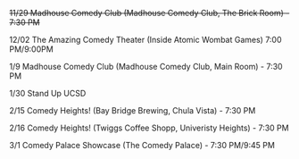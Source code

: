 ~~11/29 Madhouse Comedy Club (Madhouse Comedy Club, The Brick Room) - 7:30 PM~~

12/02 The Amazing Comedy Theater (Inside Atomic Wombat Games) 7:00 PM/9:00PM

1/9 Madhouse Comedy Club (Madhouse Comedy Club, Main Room) - 7:30 PM

1/30 Stand Up UCSD

2/15 Comedy Heights! (Bay Bridge Brewing, Chula Vista) - 7:30 PM

2/16 Comedy Heights! (Twiggs Coffee Shopp, Univeristy Heights) - 7:30 PM

3/1 Comedy Palace Showcase (The Comedy Palace) - 7:30 PM/9:45 PM


